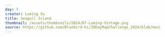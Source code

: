 ```yaml
---
day: 7
creator: Luming Xu
title: Seagull Island
thumbnail: /assets/thumbnails/2024/07-Luming-Vintage.png
source: https://github.com/Bluebird-hi/30DayMapChallenge_2024/blob/main/07-Vintage%20Style/07-Vintage%20Style.R
---
```

